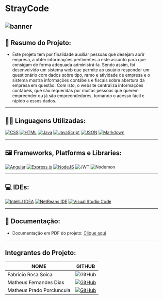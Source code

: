 # StrayCode
![banner](https://www.acemetrix.com/wp-content/uploads/2015/08/black-banner-vector21.png)
---

<h2>📝  Resumo do Projeto:</h2>

- Este projeto tem por finalidade auxiliar pessoas que desejam abrir empresa, a obter informações pertinentes a este assunto para que consigam de forma adequada administrá-la. Sendo assim, foi desenvolvido um sistema web que permite ao usuário responder um questionário com dados sobre tipo, ramo e atividade de empresa e o sistema mostra informações contábeis e fiscais sobre abertura da empresa em questão. Com isto, o website centraliza informações contábeis, que são requeridas por muitas pessoas que querem empreender ou já são empreendedores, tornando o acesso fácil e rápido a esses dados.

---

<h2>🧑‍💻  Linguagens Utilizadas:</h2>

[![CSS](https://img.shields.io/badge/CSS-1572B6?logo=css3&logoColor=fff)](#) [![HTML](https://img.shields.io/badge/HTML-%23E34F26.svg?logo=html5&logoColor=white)](#) [![Java](https://img.shields.io/badge/Java-%23ED8B00.svg?logo=openjdk&logoColor=white)](#) [![JavaScript](https://img.shields.io/badge/JavaScript-F7DF1E?logo=javascript&logoColor=000)](#) [![JSON](https://img.shields.io/badge/JSON-000?logo=json&logoColor=fff)](#) [![Markdown](https://img.shields.io/badge/Markdown-%23000000.svg?logo=markdown&logoColor=white)](#)

---

<h2>🖼️  Frameworks, Platforms e Libraries:</h2>

[![Angular](https://img.shields.io/badge/Angular-%23DD0031.svg?logo=angular&logoColor=white)](#) [![Express.js](https://img.shields.io/badge/Express.js-%23404d59.svg?logo=express&logoColor=%2361DAFB)](#) [![NodeJS](https://img.shields.io/badge/Node.js-6DA55F?logo=node.js&logoColor=white)](#) ![JWT](https://img.shields.io/badge/JWT-black?style=for-the-badge&logo=JSON%20web%20tokens) ![Nodemon](https://img.shields.io/badge/NODEMON-%23323330.svg?style=for-the-badge&logo=nodemon&logoColor=%BBDEAD)

---

<h2>💻  IDEs:</h2>


[![IntelliJ IDEA](https://img.shields.io/badge/IntelliJIDEA-000000.svg?logo=intellij-idea&logoColor=white)](#) [![NetBeans IDE](https://img.shields.io/badge/NetBeans%20IDE-1B6AC6.svg?logo=apache-netbeans-ide&logoColor=white)](#) [![Visual Studio Code](https://custom-icon-badges.demolab.com/badge/Visual%20Studio%20Code-0078d7.svg?logo=vsc&logoColor=white)](#)

---

<h2>📄  Documentação:</h2>

- Documentação em PDF do projeto: [Clique aqui](https://github.com/Mattdias312/strayCodeAngular/blob/master/ProjetoInterdisciplinar_COMPLETO%202.pdf)
  
---

<h2>Integrantes do Projeto:</h2>

| NOME | GITHUB |
| ---  | ---    |
|Fabricio Rosa Soica | ![GitHub](https://img.shields.io/badge/GitHub-%23121011.svg?logo=github&logoColor=white)|
|Matheus Fernandes Dias | [![GitHub](https://img.shields.io/badge/GitHub-%23121011.svg?logo=github&logoColor=white)](https://github.com/Mattdias312)|
|Matheus Prado Porciuncula | [![GitHub](https://img.shields.io/badge/GitHub-%23121011.svg?logo=github&logoColor=white)](https://github.com/mdoisp)|
